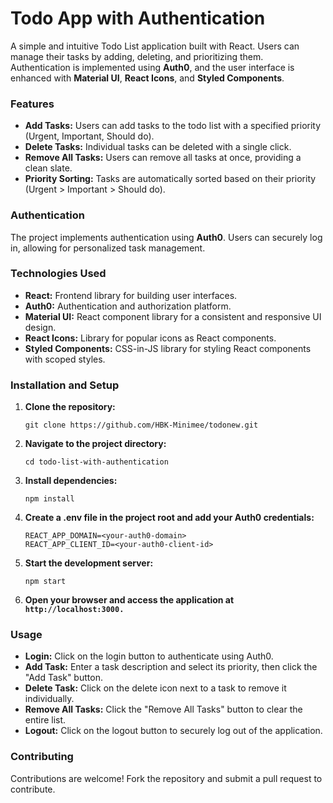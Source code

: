 
# Todo App with Authentication

A simple and intuitive Todo List application built with React. Users can manage their tasks by adding, deleting, and prioritizing them. Authentication is implemented using **Auth0**, and the user interface is enhanced with **Material UI**, **React Icons**, and **Styled Components**.

### Features

* **Add Tasks:** Users can add tasks to the todo list with a specified priority (Urgent, Important, Should do).
* **Delete Tasks:** Individual tasks can be deleted with a single click.
* **Remove All Tasks:** Users can remove all tasks at once, providing a clean slate.
* **Priority Sorting:** Tasks are automatically sorted based on their priority (Urgent > Important > Should do).

### Authentication

The project implements authentication using **Auth0**. Users can securely log in, allowing for personalized task management.

### Technologies Used

* **React:** Frontend library for building user interfaces.
* **Auth0:** Authentication and authorization platform.
* **Material UI:** React component library for a consistent and responsive UI design.
* **React Icons:** Library for popular icons as React components.
* **Styled Components:** CSS-in-JS library for styling React components with scoped styles.

### Installation and Setup

1. **Clone the repository:**
    ```
    git clone https://github.com/HBK-Minimee/todonew.git
    ```

2. **Navigate to the project directory:**
    ```
    cd todo-list-with-authentication
    ```

3. **Install dependencies:**
    ```
    npm install
    ```

4. **Create a .env file in the project root and add your Auth0 credentials:**
    ```
    REACT_APP_DOMAIN=<your-auth0-domain>
    REACT_APP_CLIENT_ID=<your-auth0-client-id>
    ```

5. **Start the development server:**
    ```
    npm start
    ```

6. **Open your browser and access the application at `http://localhost:3000.`**
### Usage

* **Login:** Click on the login button to authenticate using Auth0.
* **Add Task:** Enter a task description and select its priority, then click the "Add Task" button.
* **Delete Task:** Click on the delete icon next to a task to remove it individually.
* **Remove All Tasks:** Click the "Remove All Tasks" button to clear the entire list.
* **Logout:** Click on the logout button to securely log out of the application.

### Contributing

Contributions are welcome! Fork the repository and submit a pull request to contribute.